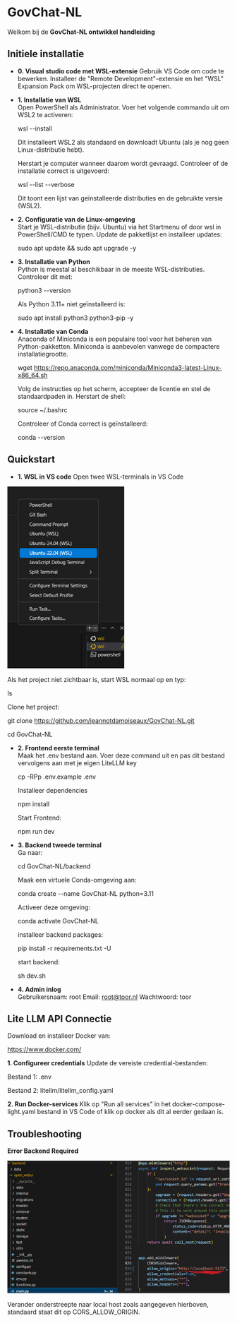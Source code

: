 # GovChat-NL

Welkom bij de **GovChat-NL ontwikkel handleiding**


## Initiele installatie


- **0. Visual studio code met WSL-extensie**
  Gebruik VS Code om code te bewerken. 
  Installeer de "Remote Development"-extensie en het "WSL" Expansion Pack om WSL-projecten direct te openen.

- **1. Installatie van WSL**  
  Open PowerShell als Administrator.
  Voer het volgende commando uit om WSL2 te activeren:

  wsl --install

  Dit installeert WSL2 als standaard en downloadt Ubuntu (als je nog geen Linux-distributie hebt).

  Herstart je computer wanneer daarom wordt gevraagd.
  Controleer of de installatie correct is uitgevoerd:
  
  wsl --list --verbose
  
  Dit toont een lijst van geïnstalleerde distributies en de gebruikte versie (WSL2).



- **2. Configuratie van de Linux-omgeving**  
  Start je WSL-distributie (bijv. Ubuntu) via het Startmenu of door wsl in PowerShell/CMD te typen.
  Update de pakketlijst en installeer updates:

  sudo apt update && sudo apt upgrade -y



- **3. Installatie van Python**  
  Python is meestal al beschikbaar in de meeste WSL-distributies. Controleer dit met:

  python3 --version

  Als Python 3.11+ niet geïnstalleerd is:

  sudo apt install python3 python3-pip -y


- **4. Installatie van Conda**  
  Anaconda of Miniconda is een populaire tool voor het beheren van Python-pakketten. Miniconda is aanbevolen vanwege de compactere installatiegrootte.

  wget https://repo.anaconda.com/miniconda/Miniconda3-latest-Linux-x86_64.sh

  Volg de instructies op het scherm, accepteer de licentie en stel de standaardpaden in.
  Herstart de shell:

  source ~/.bashrc

  Controleer of Conda correct is geïnstalleerd:

  conda --version

## Quickstart

- **1. WSL in VS code**
Open twee WSL-terminals in VS Code

![WSL](WSLShell.png)

  Als het project niet zichtbaar is, start WSL normaal op en typ:

  ls

  Clone het project:

  git clone https://github.com/jeannotdamoiseaux/GovChat-NL.git

  cd GovChat-NL

- **2. Frontend eerste terminal**  
  Maak het .env bestand aan. Voer deze command uit en pas dit bestand vervolgens aan met je eigen LiteLLM key

  cp -RPp .env.example .env
  
  Installeer dependencies

  npm install

  Start Frontend:

  npm run dev

- **3. Backend tweede terminal**  
  Ga naar:
  
  cd GovChat-NL/backend

  Maak een virtuele Conda-omgeving aan:

  conda create --name GovChat-NL python=3.11

  Activeer deze omgeving:

  conda activate GovChat-NL

  installeer backend packages:

  pip install -r requirements.txt -U

  start backend:

  sh dev.sh

- **4. Admin inlog**  
  Gebruikersnaam: root
  Email: root@toor.nl
  Wachtwoord: toor

## Lite LLM API Connectie
Download en installeer Docker van:

https://www.docker.com/

**1. Configureer credentials**
Update de vereiste credential-bestanden:

Bestand 1: .env

Bestand 2: litellm/litellm_config.yaml

**2. Run Docker-services**
Klik op "Run all services" in het docker-compose-light.yaml bestand in VS Code of klik op docker als dit al eerder gedaan is.

## Troubleshooting
**Error Backend Required**

![Backend Required](Backendrequired.png)

Verander onderstreepte naar local host zoals aangegeven hierboven, standaard staat dit op CORS_ALLOW_ORIGIN.